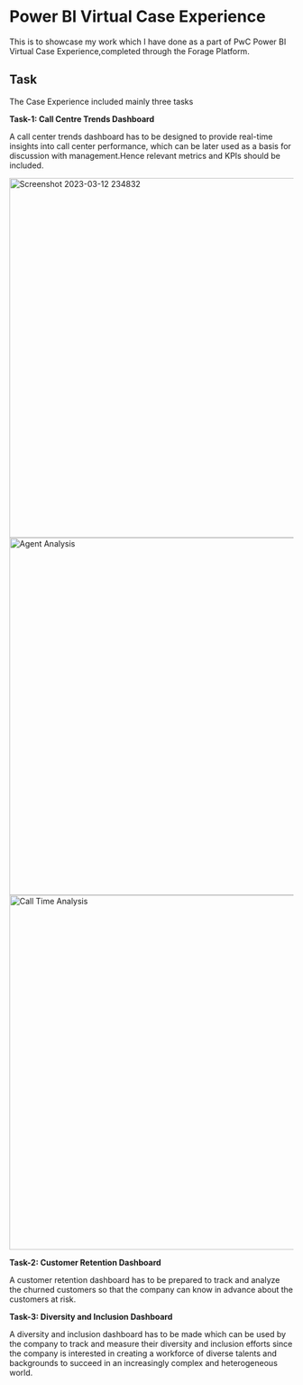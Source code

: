 # Power BI Virtual Case Experience

This is to showcase my work which I have done as a part of PwC Power BI Virtual Case Experience,completed through the Forage Platform.


## Task 

The Case Experience included mainly three tasks

**Task-1: Call Centre Trends Dashboard**

A call center trends dashboard has to be designed to provide real-time insights into call center performance, which can be later used as a basis for discussion with management.Hence relevant metrics and KPIs should be included.

<img width="637" alt="Screenshot 2023-03-12 234832" src="https://user-images.githubusercontent.com/126397614/224567331-6eb62fd3-7ad7-46f0-9b6b-016eee67bfe7.png">

<img width="633" alt="Agent Analysis" src="https://user-images.githubusercontent.com/126397614/224567474-0ae5a984-a9cb-467f-b203-879b9134a8de.png">

<img width="628" alt="Call Time Analysis" src="https://user-images.githubusercontent.com/126397614/224567477-e52077ed-a133-4716-a2cf-420e88d28d2b.png">




**Task-2: Customer Retention Dashboard**

A customer retention dashboard has to be prepared to track and analyze the churned customers so that the company can know in advance about the customers at risk.

**Task-3: Diversity and Inclusion Dashboard**

A diversity and inclusion dashboard has to be made which can be used by the company  to track and measure their diversity and inclusion efforts since the company is interested in creating a workforce of diverse talents and backgrounds to succeed in an increasingly complex and heterogeneous world.

